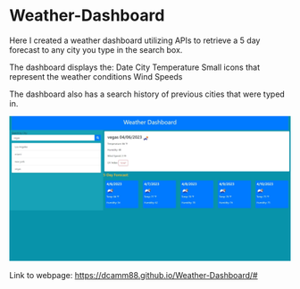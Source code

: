 # Weather-Dashboard

Here I created a weather dashboard utilizing APIs to retrieve a 5 day forecast to any city you type in the search box.

The dashboard displays the:
Date
City
Temperature
Small icons that represent the weather conditions
Wind Speeds

The dashboard also has a search history of previous cities that were typed in.

![Alt text](assets/Web%20capture_6-4-2023_14955_.jpeg)

Link to webpage:
https://dcamm88.github.io/Weather-Dashboard/#